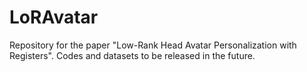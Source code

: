 # LoRAvatar
Repository for the paper "Low-Rank Head Avatar Personalization with Registers". Codes and datasets to be released in the future.

